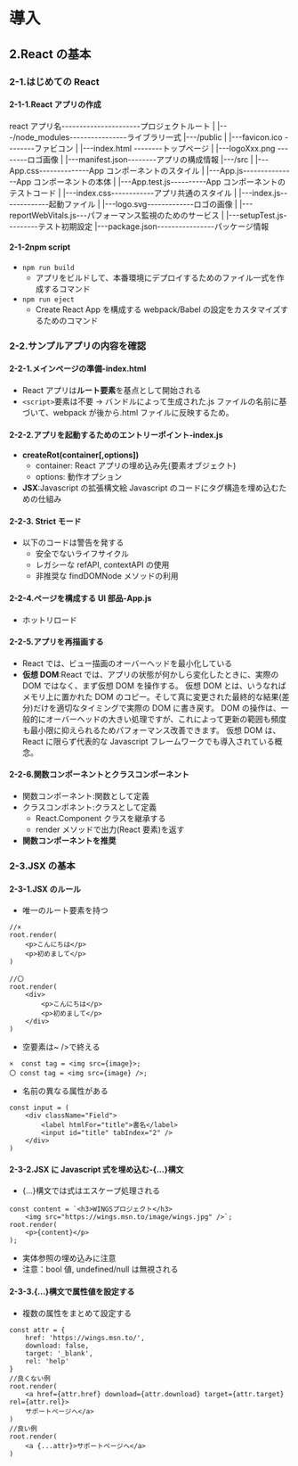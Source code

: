 # 導入

## 2.React の基本

### 2-1.はじめての React

#### 2-1-1.React アプリの作成

react アプリ名----------------------プロジェクトルート
|
|---/node_modules----------------ライブラリ一式
|---/public
| |---favicon.ico --------ファビコン
| |---index.html --------トップページ
| |---logoXxx.png --------ロゴ画像
| |---manifest.json--------アプリの構成情報
|---/src
| |---App.css--------------App コンポーネントのスタイル
| |---App.js---------------App コンポーネントの本体
| |---App.test.js----------App コンポーネントのテストコード
| |---index.css------------アプリ共通のスタイル
| |---index.js-------------起動ファイル
| |---logo.svg-------------ロゴの画像
| |---reportWebVitals.js---パフォーマンス監視のためのサービス
| |---setupTest.js---------テスト初期設定
|---package.json----------------パッケージ情報

#### 2-1-2npm script

- `npm run build`
  - アプリをビルドして、本番環境にデプロイするためのファイル一式を作成するコマンド
- `npm run eject`
  - Create React App を構成する webpack/Babel の設定をカスタマイズするためのコマンド

### 2-2.サンプルアプリの内容を確認

#### 2-2-1.メインページの準備-index.html

- React アプリは**ルート要素**を基点として開始される
- `<script>`要素は不要 → バンドルによって生成された.js ファイルの名前に基づいて、webpack が後から.html ファイルに反映するため。

#### 2-2-2.アプリを起動するためのエントリーポイント-index.js

- **createRot(container[,options])**
  - container: React アプリの埋め込み先(要素オブジェクト)
  - options: 動作オプション
- **JSX**:Javascript の拡張構文絵 Javascript のコードにタグ構造を埋め込むための仕組み

#### 2-2-3. Strict モード

- 以下のコードは警告を発する
  - 安全でないライフサイクル
  - レガシーな refAPI, contextAPI の使用
  - 非推奨な findDOMNode メソッドの利用

#### 2-2-4.ページを構成する UI 部品-App.js

- ホットリロード

#### 2-2-5.アプリを再描画する

- React では、ビュー描画のオーバーヘッドを最小化している
- **仮想 DOM**:React では、アプリの状態が何かしら変化したときに、実際の DOM ではなく、まず仮想 DOM を操作する。
  仮想 DOM とは、いうなればメモリ上に置かれた DOM のコピー。そして真に変更された最終的な結果(差分)だけを適切なタイミングで実際の DOM に書き戻す。
  DOM の操作は、一般的にオーバーヘッドの大きい処理ですが、これによって更新の範囲も頻度も最小限に抑えられるためパフォーマンス改善できます。
  仮想 DOM は、React に限らず代表的な Javascript フレームワークでも導入されている概念。

#### 2-2-6.関数コンポーネントとクラスコンポーネント

- 関数コンポーネント:関数として定義
- クラスコンポネント:クラスとして定義
  - React.Component クラスを継承する
  - render メソッドで出力(React 要素)を返す
- **関数コンポーネントを推奨**

### 2-3.JSX の基本

#### 2-3-1.JSX のルール

- 唯一のルート要素を持つ

```
//×
root.render(
    <p>こんにちは</p>
    <p>初めまして</p>
)
```

```
//〇
root.render(
    <div>
        <p>こんにちは</p>
        <p>初めまして</p>
    </div>
)
```

- 空要素は~ />で終える

```
×  const tag = <img src={image}>;
〇 const tag = <img src={image} />;
```

- 名前の異なる属性がある

```
const input = (
    <div className="Field">
        <label htmlFor="title">書名</label>
        <input id="title" tabIndex="2" />
    </div>
)
```

#### 2-3-2.JSX に Javascript 式を埋め込む-{...}構文

- {...}構文では式はエスケープ処理される

```
const content = `<h3>WINGSプロジェクト</h3>
    <img src="https://wings.msn.to/image/wings.jpg" />`;
root.render(
    <p>{content}</p>
);
```

- 実体参照の埋め込みに注意
- 注意：bool 値, undefined/null は無視される

#### 2-3-3.{...}構文で属性値を設定する

- 複数の属性をまとめて設定する

```
const attr = {
    href: 'https://wings.msn.to/',
    download: false,
    target: '_blank',
    rel: 'help'
}
//良くない例
root.render(
    <a href={attr.href} download={attr.download} target={attr.target} rel={attr.rel}>
    サポートページへ</a>
)
//良い例
root.render(
    <a {...attr}>サポートページへ</a>
)
```
